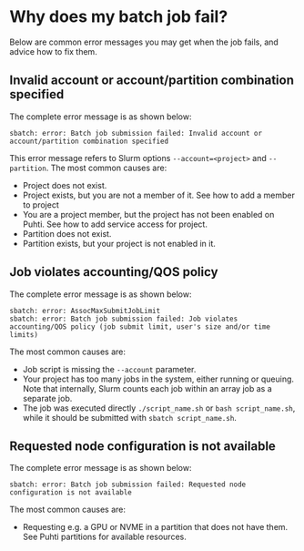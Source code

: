 # Why does my batch job fail?

Below are common error messages you may get when the job fails, and advice how
to fix them.

## Invalid account or account/partition combination specified

The complete error message is as shown below:

```
sbatch: error: Batch job submission failed: Invalid account or account/partition combination specified
```

This error message refers to Slurm options `--account=<project>` and
`--partition`. The most common causes are:

* Project does not exist.
* Project exists, but you are not a member of it. See how to
  add a member to project
* You are a project member, but the project has not been enabled on Puhti. See
  how to
  add service access for project.
* Partition does not exist.
* Partition exists, but your project is not enabled in it.

## Job violates accounting/QOS policy

The complete error message is as shown below:

```
sbatch: error: AssocMaxSubmitJobLimit
sbatch: error: Batch job submission failed: Job violates accounting/QOS policy (job submit limit, user's size and/or time limits)
```

The most common causes are:

* Job script is missing the `--account` parameter.
* Your project has too many jobs in the system, either running or queuing.
  Note that internally, Slurm counts each job within an array job as a separate
  job.
* The job was executed directly `./script_name.sh` or `bash script_name.sh`,
  while it should be submitted with `sbatch script_name.sh`.


## Requested node configuration is not available

The complete error message is as shown below:

```
sbatch: error: Batch job submission failed: Requested node configuration is not available
```

The most common causes are:


* Requesting e.g. a GPU or NVME in a partition that does not have them. See Puhti partitions for available resources.

